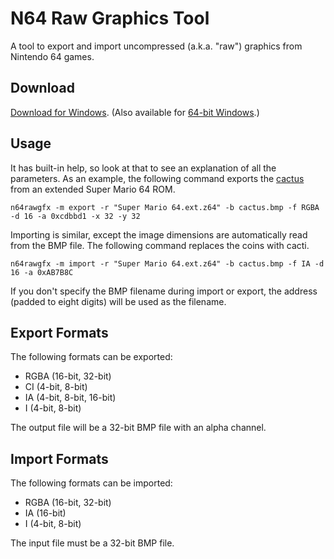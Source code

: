 N64 Raw Graphics Tool
=====================

A tool to export and import uncompressed (a.k.a. "raw") graphics from Nintendo 64 games.

Download
--------

[Download for Windows][1]. (Also available for [64-bit Windows][2].)

Usage
-----

It has built-in help, so look at that to see an explanation of all the parameters. As an example, the following command exports the [cactus][3] from an extended Super Mario 64 ROM.

    n64rawgfx -m export -r "Super Mario 64.ext.z64" -b cactus.bmp -f RGBA -d 16 -a 0xcdbbd1 -x 32 -y 32

Importing is similar, except the image dimensions are automatically read from the BMP file. The following command replaces the coins with cacti.

    n64rawgfx -m import -r "Super Mario 64.ext.z64" -b cactus.bmp -f IA -d 16 -a 0xAB7B8C

If you don't specify the BMP filename during import or export, the address (padded to eight digits) will be used as the filename.

Export Formats
--------------

The following formats can be exported:

* RGBA (16-bit, 32-bit)
* CI (4-bit, 8-bit)
* IA (4-bit, 8-bit, 16-bit)
* I (4-bit, 8-bit)

The output file will be a 32-bit BMP file with an alpha channel.

Import Formats
--------------

The following formats can be imported:

* RGBA (16-bit, 32-bit)
* IA (16-bit)
* I (4-bit, 8-bit)

The input file must be a 32-bit BMP file.

[1]: http://derpa.no-ip.org/b/n64rawgfx.zip "Windows"
[2]: http://derpa.no-ip.org/b/n64rawgfx64.zip "Windows 64-bit"
[3]: http://tcrf.net/File:Cactus.png "Cactus!"
